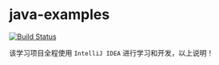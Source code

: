 # java-examples

[![Build Status](https://secure.travis-ci.org/itjun/java-examples.png)](https://travis-ci.org/itjun/java-examples)

该学习项目全程使用 `IntelliJ IDEA` 进行学习和开发，以上说明！
